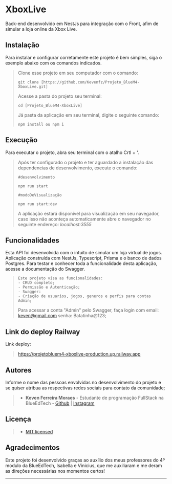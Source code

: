 # XboxLive

Back-end desenvolvido em NestJs para integração com o Front, afim de simular a loja online da Xbox Live.

## Instalação

Para instalar e configurar corretamente este projeto é bem simples, siga o exemplo abaixo com os comandos indicados.

> Clone esse projeto em seu computador com o comando:
> ```
> git clone [https://github.com/Kevenfz/Projeto_BlueM4-XboxLive.git]
> ```
> Acesse a pasta do projeto seu terminal:
> ```
>cd [Projeto_BlueM4-XboxLive]
> ```
> Já pasta da aplicação em seu terminal, digite o seguinte comando:
> ```
>npm install ou npm i
> ```

## Execução

Para executar o projeto, abra seu terminal com o atalho Crtl + '.

>
> Após ter configurado o projeto e ter aguardado a instalação das dependencias de desenvolvimento, execute o comando:
> ```
>#desenvolvimento
>
>npm run start
> ```
>
>```
>#modoDeVisualização
>
>npm run start:dev
>
>```
> A aplicação estará disponível para visualização em seu navegador, caso isso não aconteça automaticamente abre o navegador no seguinte endereço: _localhost:3555_
>

## Funcionalidades

Esta API foi desenvolvida com o intuito de simular um loja virtual de jogos. Aplicação construída com NestJs, Typescript, Prisma e o banco de dados Postgres. Para testar e conhecer toda a funcionalidade desta aplicação, acesse a documentação do Swagger.
>```
> Este projeto visa as funcionalidades:
> - CRUD completo;
> - Permissão e Autenticação;
> - Swagger:
> - Criação de usuarios, jogos, generos e perfis para contas Admin;
>```
>Para acessar a conta "Admin" pelo Swagger, faça login com email: keven@gmail.com senha: Batatinha@123;


## Link do deploy Railway

Link deploy:
>
> https://projetobluem4-xboxlive-production.up.railway.app


## Autores

Informe o nome das pessoas envolvidas no desenvolvimento do projeto e se quiser atribua as respectivas redes sociais para contato da comunidade;


> - **Keven Ferreira Moraes** - Estudante de programação FullStack na BlueEdTech - [Github](https://github.com/Kevenfz) | [Instagram](https://www.instagram.com/kevenfz_/)



## Licença
>
> - [MIT licensed](LICENSE)

## Agradecimentos

Este projeto foi desenvolvido graças ao auxílio dos meus professores do 4º modulo da BlueEdTech, Isabella e Vinicius, que me auxiliaram e me deram as direções necessárias nos momentos certos!

---

